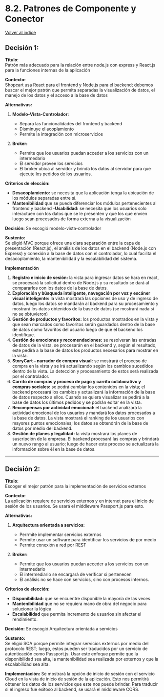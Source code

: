 # 8.2. Patrones de Componente y Conector
[Volver al índice](/8/8.md)

## Decisión 1: 

**Título:**  
Patrón más adecuado para la relación entre node.js con express y React.js para la funciones internas de la aplicación

**Contexto:**  
Shopcart usa React para el frontend y Node.js para el backend; debemos buscar el mejor patrón que permita separadas la visualización de datos, el manejo de los datos y el acceso a la base de datos 

**Alternativas:**
1. **Modelo-Vista-Controlador:**
    - Separa las funcionalidades del frontend y backend
    - Disminuye el acoplamiento
    - Permite la integración con microservicios

2. **Broker:**
    - Permite que los usuarios puedan acceder a los servicios con un intermedario
    - El servidor provee los servicios
    - El broker ubica al servidor y brinda los datos al servidor para que ejecute los pedidos de los usuarios.

**Criterios de elección:**
- **Desacoplamiento:** se necesita que la aplicación tenga la ubicación de los módulos separadas entre sí.
- **Mantenibilidad** que se pueda diferenciar los módulos pertenecientes al frontend y backend
-**Usabilidad:** se necesita que los usuarios solo interactuen con los datos que se le presenten y que los que envíen luego sean procesados de forma externa a la visualización

**Decisión:**
Se escogió modelo-vista-controlador

**Sustento:**  
Se eligió MVC porque ofrece una clara separación entre la capa de presentación (React.js), el análisis de los datos en el backend (Node.js con Express) y conexión a la base de datos con el controlador, lo cual facilita el desacoplamiento, la mantenibilidad y la escalabilidad del sistema. 

**Implementación**

1. **Registro e inicio de sesión:** la vista para ingresar datos se hara en react, se procesará la solicitud dentro de Node.js y su resultado se dará al compararlos con los datos de la base de datos.
2. **Exploración y búsqueda inteligente, navegación por voz y escáner visual inteligente:** la vista mostrará las opciones de uso y de ingreso de datos, luego los datos se mandarán al backend para su procesamiento y mostrará los datos obtenidos de la base de datos (se mostrará nada si no se obtuvieron) 
3. **Gestión de productos y favoritos:** los productos mostrados en la vista y que sean marcados como favoritos serán guardados dentro de la base de datos como favoritos del usuario luego de que el backend los identifique.
4. **Gestión de emociones y recomendaciones:** se resolveran las entradas de datos de la vista, se procesarán en el backend y, según el resultado, este pedirá a la base de datos los productos necesarios para mostrar en la vista. 
4. **StoryCart – narrador de compra visual:** se mostrará el proceso de compra en la vista y se irá actualizando según los cambios sucedidos dentro de la vista. La detección y procesamiento de estos será realizada por el controlador.
5. **Carrito de compras y proceso de pago y carrito colaborativo y compras sociales:** se podrá cambiar los contenidos en la vista; el backend procesará los cambios y actualizará la información de la base de datos respecto a ellos. Cuando se quiera visualizar se pedirá a la base de datos los últimos pedidos y se podrán editar en la vista.
6. **Recompensas por actividad emocional:** el backend analizará la actividad emocional de los usuarios y mandará los datos procesados a la base de datos. La vista mostrará el ranking de los usuarios con mayores puntos emocionales; los datos se obtendrán de la base de datos por medio del backend.
7. **Gestión de planes y legalidad:** la vista mostrará los planes de suscripción de la empresa. El backend procesará las compras y brindará un nuevo rango al usuario; luego de hacer este proceso se actualizará la información sobre él en la base de datos.

---

## Decisión 2: 

**Título:**  
Escoger el mejor patrón para la implementación de servicios externos

**Contexto:**  
La aplicación requiere de servicios externos y en internet para el inicio de sesión de los usuarios. Se usará el middleware Passport.js para esto.

**Alternativas:**
1. **Arquitectura orientada a servicios:**
    - Perrmite implementar servicios externos
    - Permite usar un software para identificar los servicios de por medio
    - Permite conexión a red por REST

2. **Broker:**
    - Permite que los usuarios puedan acceder a los servicios con un intermedario
    - El intermediario se encargará de verificar si pertenecen
    - El análisis no se hace con servicios, sino con procesos internos.

**Criterios de elección:**
- **Disponibilidad:** que se encuentre disponible la mayoría de las veces
- **Mantenibilidad** que no se requiera mano de obra del negocio para solucionar la lógica
- **Escalabilidad** que permita incremento de usuarios sin afectar el rendimiento.

**Decisión:**
Se escogió Arquitectura orientada a servicios

**Sustento:**  
Se eligió SOA porque permite integrar  servicios externos por medio del protocolo REST; luego, estos pueden ser traducidos por un servicio de autenticación como Passport.js. Usar este enfoque permite que la disponibilidad sea alta, la mantenibilidad sea realizada por externos y que la escalabilidad sea alta.

**Implementación:**
Se mostrará la opción de inicio de sesión con el servicio Cloud en la vista de inicio de sesión de la aplicación. Esto nos permitirá obtener los datos de los servicios que este nos puede brindar. Para traducir si el ingreso fue exitoso al backend, se usará el middleware CORS.

